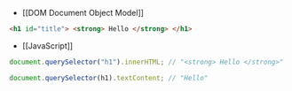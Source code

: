 - [[DOM Document Object Model]]
```HTML
<h1 id="title"> <strong> Hello </strong> </h1>
```
- [[JavaScript]]
```JavaScript
document.querySelector("h1").innerHTML; // "<strong> Hello </strong>"

document.querySelector(h1).textContent; // "Hello"
```